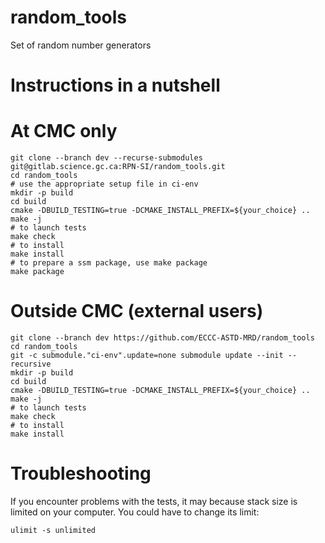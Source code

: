 # random_tools

Set of random number generators

# Instructions in a nutshell

# At CMC only

```
git clone --branch dev --recurse-submodules git@gitlab.science.gc.ca:RPN-SI/random_tools.git
cd random_tools
# use the appropriate setup file in ci-env
mkdir -p build
cd build
cmake -DBUILD_TESTING=true -DCMAKE_INSTALL_PREFIX=${your_choice} ..
make -j
# to launch tests
make check
# to install
make install
# to prepare a ssm package, use make package
make package
```

# Outside CMC (external users)

```
git clone --branch dev https://github.com/ECCC-ASTD-MRD/random_tools
cd random_tools
git -c submodule."ci-env".update=none submodule update --init --recursive
mkdir -p build
cd build
cmake -DBUILD_TESTING=true -DCMAKE_INSTALL_PREFIX=${your_choice} ..
make -j
# to launch tests
make check
# to install
make install
```

# Troubleshooting

If you encounter problems with the tests, it may because stack size is
limited on your computer. You could have to change its limit:
```
ulimit -s unlimited
```
